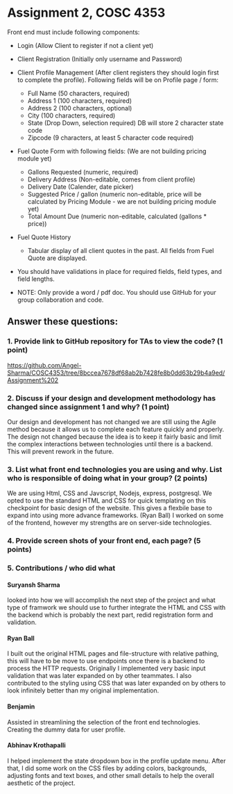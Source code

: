 # Assignment 2, COSC 4353

Front end must include following components:

- Login (Allow Client to register if not a client yet)
- Client Registration (Initially only username and Password)
- Client Profile Management (After client registers they should login first to complete the profile). Following fields will be on Profile page / form:
  - Full Name (50 characters, required)
  - Address 1 (100 characters, required)
  - Address 2 (100 characters, optional)
  - City (100 characters, required)
  - State (Drop Down, selection required) DB will store 2 character state code
  - Zipcode (9 characters, at least 5 character code required)
- Fuel Quote Form with following fields: (We are not building pricing module yet)
  - Gallons Requested (numeric, required)
  - Delivery Address (Non-editable, comes from client profile)
  - Delivery Date (Calender, date picker)
  - Suggested Price / gallon (numeric non-editable, price will be calculated by Pricing Module - we are not building pricing module yet)
  - Total Amount Due (numeric non-editable, calculated (gallons \* price))
- Fuel Quote History

  - Tabular display of all client quotes in the past. All fields from Fuel Quote are displayed.

- You should have validations in place for required fields, field types, and field lengths.

- NOTE: Only provide a word / pdf doc. You should use GitHub for your group collaboration and code.

## Answer these questions:

### 1. Provide link to GitHub repository for TAs to view the code? (1 point)

https://github.com/Angel-Sharma/COSC4353/tree/8bccea7678df68ab2b7428fe8b0dd63b29b4a9ed/Assignment%202

### 2. Discuss if your design and development methodology has changed since assignment 1 and why? (1 point)

Our design and development has not changed we are still using the Agile method because it allows us to complete each feature quickly and properly. The design not changed because the idea is to keep it fairly basic and limit the complex interactions between technologies until there is a backend. This will prevent rework in the future.

### 3. List what front end technologies you are using and why. List who is responsible of doing what in your group? (2 points)

We are using Html, CSS and Javscript, Nodejs, express, postgresql. We opted to use the standard HTML and CSS for quick templating on this checkpoint for basic design of the website. This gives a flexbile base to expand into using more advance frameworks. (Ryan Ball) I worked on some of the frontend, however my strengths are on server-side technologies.

### 4. Provide screen shots of your front end, each page? (5 points)

### 5. Contributions / who did what

#### Suryansh Sharma

looked into how we will accomplish the next step of the project and what type of framwork we should use to further integrate the HTML and CSS with the backend which is probably the next part, redid registration form and validation.

#### Ryan Ball

I built out the original HTML pages and file-structure with relative pathing, this will have to be move to use endpoints once there is a backend to process the HTTP requests. Originally I implemented very basic input validation that was later expanded on by other teammates. I also contributed to the styling using CSS that was later expanded on by others to look infinitely better than my original implementation.

#### Benjamin 
Assisted in streamlining the selection of the front end technologies. Creating the dummy data for user profile.

#### Abhinav Krothapalli

I helped implement the state dropdown box in the profile update menu. After that, I did some work on the CSS files by adding colors, backgrounds, adjusting fonts and text boxes, and other small details to help the overall aesthetic of the project.
